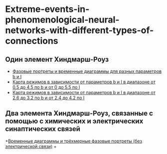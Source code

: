 # Extreme-events-in-phenomenological-neural-networks-with-different-types-of-connections

## Один элемент Хиндмарш-Роуз

+ [Фазовые портреты и временные диаграммы для разных параметров b и I](https://github.com/SemenutaEgor/Extreme-events-in-phenomenological-neural-networks-with-different-types-of-connections/blob/master/Hindmarsh-Rose%203.ipynb)
+ [Карта режимов в зависимости от параметров b и I в диапазоне от 0.5 до 4.5 по b и от 0 до 5.5 по I](https://github.com/SemenutaEgor/Extreme-events-in-phenomenological-neural-networks-with-different-types-of-connections/blob/master/HR_Brute_force_bifurcation_diagram_0_5.ipynb)
+ [Карта режимов в зависимости от параметров b и I в диапазоне от 2.6 до 3.2 по b и от 2.4 до 4.2 по I](https://github.com/SemenutaEgor/Extreme-events-in-phenomenological-neural-networks-with-different-types-of-connections/blob/master/HR_Brute_force_bifurcation_diagram_2_4_4_2.ipynb)

## Два элемента Хиндмарш-Роуз, связанные с помощью с химических и электрических синаптических связей

+[Временные диаграммы и трёхмерные фазовые портреты (без электрической связи)](https://github.com/SemenutaEgor/Extreme-events-in-phenomenological-neural-networks-with-different-types-of-connections/blob/master/coupled_bursting_neurons.ipynb)
+[]()
